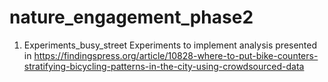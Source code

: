 # nature_engagement_phase2

1. Experiments_busy_street
   Experiments to implement analysis presented in https://findingspress.org/article/10828-where-to-put-bike-counters-stratifying-bicycling-patterns-in-the-city-using-crowdsourced-data
   
